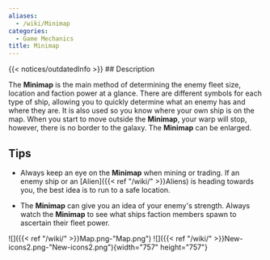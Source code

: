```yaml
---
aliases:
  - /wiki/Minimap
categories:
  - Game Mechanics
title: Minimap
---
```


{{< notices/outdatedInfo >}} ## Description

The **Minimap** is the main method of determining the enemy fleet size, location and faction power at a glance. There are different symbols for each type of ship, allowing you to quickly determine what an enemy has and where they are. It is also used so you know where your own ship is on the map. When you start to move outside the **Minimap**, your warp will stop, however, there is no border to the galaxy. The **Minimap** can be enlarged.

## Tips

- Always keep an eye on the **Minimap** when mining or trading. If an enemy ship or an [Alien]({{< ref "/wiki/" >}}Aliens) is heading towards you, the best idea is to run to a safe location.

<!-- -->

- The **Minimap** can give you an idea of your enemy's strength. Always watch the **Minimap** to see what ships faction members spawn to ascertain their fleet power.

![]({{< ref "/wiki/" >}}Map.png-"Map.png") ![]({{< ref "/wiki/" >}}New-icons2.png-"New-icons2.png"){width="757" height="757"}
